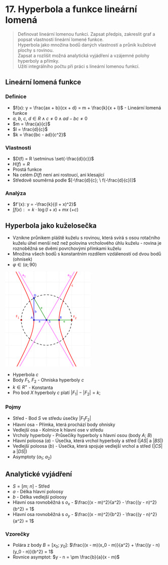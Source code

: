 # 17. Hyperbola a funkce lineární lomená

> Definovat lineární lomenou funkci. Zapsat předpis, zakreslit graf a popsat vlastnosti lineární lomené funkce. \
> Hyperbola jako množina bodů daných vlastností a průnik kuželové plochy s rovinou. \
> Zapsat a rozlišit možná analytická vyjádření a vzájemné polohy hyperboly a přímky. \
> Užití integrálního počtu při práci s lineární lomenou funkcí.

## Lineární lomená funkce

### Definice

- $f(x): y = \frac{ax + b}{cx + d} = m + \frac{k}{x + l}$ - Lineární lomená funkce
- $a, \ b, \ c, \ d \in R \land c \neq 0 \land ad - bc \neq 0$
- $m = \frac{a}{c}$
- $l = \frac{d}{c}$
- $k = \frac{bc - ad}{c^2}$

### Vlastnosti

- $D(f) = R \setminus \set{-\frac{d}{c}}$
- $H(f) = R$
- Prostá funkce
- Na celém $D(f)$ není ani rostoucí, ani klesající
- Středově souměrná podle $[-\frac{d}{c}; \ f(-\frac{d}{c})]$

### Analýza

- $f'(x): y = -\frac{k}{(l + x)^2}$
- $\int f(x): = k \cdot \log (l + x) + mx \ (+ c)$

## Hyperbola jako kuželosečka

- Vznikne průnikem pláště kuželu s rovinou, která svírá s osou rotačního kuželu úhel menší než než polovina vrcholového úhlu kuželu - rovina je roznoběžná se dvěmi povrchovými přímkami kuželu
- Množina všech bodů s konstantním rozdílem vzdáleností od dvou bodů (ohnisek)
- $\varphi \in ( \alpha ; 90 \rangle$

![Hyperbola](./hyperbola.png)

- Hyperbola $c$
- Body $F_1$, $F_2$ - Ohniska hyperboly $c$
- $k \in R^+$ - Konstanta
- Pro bod $X$ hyperboly $c$ platí $|F_1| - |F_2| = k$;

### Pojmy

- Střed - Bod $S$ ve středu úsečky $|F_1 F_2|$
- Hlavní osa - Přímka, která prochází body ohnisky
- Vedlejší osa - Kolmice k hlavní ose v středu
- Vrcholy hyperboly - Průsečíky hyperboly s hlavní osou (body $A$; $B$)
- Hlavní poloosa ($a$) - Úsečka, která vrchol hyperboly a střed ($|AS|$ a $|BS|$)
- Vedlejší poloosa ($b$) - Úsečka, která spojuje vedlejší vrchol a střed ($|CS|$ a $|DS|$)
- Asymptoty ($a_1$; $a_2$)

## Analytické vyjádření

- $S = [m; \ n]$ - Střed
- $a$ - Délka hlavní poloosy
- $b$ - Délka vedlejší poloosy
- Hlavní osa rovnoběžná s $o_x$ - $\frac{(x - m)^2}{a^2} - \frac{(y - n)^2}{b^2} = 1$
- Hlavní osa rovnoběžná s $o_y$ - $\frac{(x - m)^2}{b^2} - \frac{(y - n)^2}{a^2} = 1$

### Vzorečky

- Polára z body $B = [x_0; \ y_0]$: $\frac{(x - m)(x_0 - m)}{a^2} + \frac{(y - n)(y_0 - n)}{b^2} = 1$
- Rovnice asymptot: $y - n = \pm \frac{b}{a}(x - m)$
